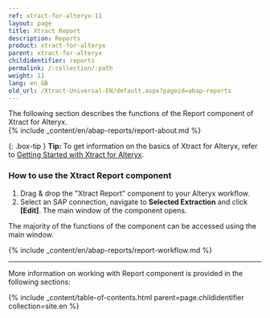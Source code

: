 ```yaml
---
ref: xtract-for-alteryx-11
layout: page
title: Xtract Report
description: Reports
product: xtract-for-alteryx
parent: xtract-for-alteryx
childidentifier: reports
permalink: /:collection/:path
weight: 11
lang: en_GB
old_url: /Xtract-Universal-EN/default.aspx?pageid=abap-reports
---
```

The following section describes the functions of the Report component of Xtract for Alteryx.<br>
{% include _content/en/abap-reports/report-about.md %}

{: .box-tip }
**Tip:** To get information on the basics of Xtract for Alteryx, refer to [Getting Started with Xtract for Alteryx](./getting-started).

### How to use the Xtract Report component
1. Drag & drop the "Xtract Report" component to your Alteryx workflow.
2. Select an SAP connection, navigate to **Selected Extraction** and click **[Edit]**. The main window of the component opens.

The majority of the functions of the component can be accessed using the main window.

{% include _content/en/abap-reports/report-workflow.md %}

---

More information on working with Report component is provided in the following sections:

{% include _content/table-of-contents.html parent=page.childidentifier collection=site.en %}
